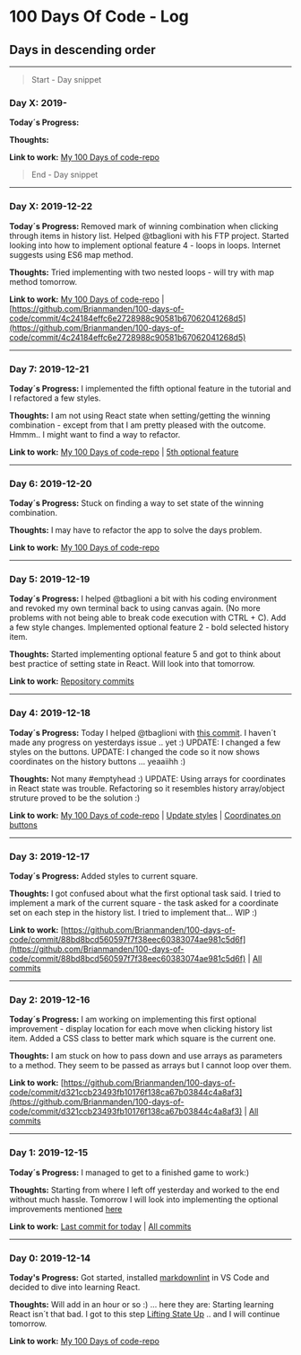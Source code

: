 
# 100 Days Of Code - Log

## Days in descending order

---

>Start - Day snippet

### Day X: 2019-

**Today´s Progress:**

**Thoughts:**

**Link to work:** [My 100 Days of code-repo](https://github.com/Brianmanden/100-days-of-code)

>End - Day snippet

---

### Day X: 2019-12-22

**Today´s Progress:** Removed mark of winning combination when clicking through items in history list. Helped @tbaglioni with his FTP project. Started looking into how to implement optional feature 4 - loops in loops. Internet suggests using ES6 map method.

**Thoughts:** Tried implementing with two nested loops - will try with map method tomorrow.

**Link to work:** [My 100 Days of code-repo](https://github.com/Brianmanden/100-days-of-code) | [https://github.com/Brianmanden/100-days-of-code/commit/4c24184effc6e2728988c90581b67062041268d5](https://github.com/Brianmanden/100-days-of-code/commit/4c24184effc6e2728988c90581b67062041268d5)

---

### Day 7: 2019-12-21

**Today´s Progress:** I implemented the fifth optional feature in the tutorial and I refactored a few styles.

**Thoughts:** I am not using React state when setting/getting the winning combination - except from that I am pretty pleased with the outcome. Hmmm.. I might want to find a way to refactor.

**Link to work:** [My 100 Days of code-repo](https://github.com/Brianmanden/100-days-of-code) | [5th optional feature](https://github.com/Brianmanden/100-days-of-code/commit/1d8d9309e07af861f5945429c19c6c9af0a807fd)

---

### Day 6: 2019-12-20

**Today´s Progress:** Stuck on finding a way to set state of the winning combination.

**Thoughts:** I may have to refactor the app to solve the days problem.

**Link to work:** [My 100 Days of code-repo](https://github.com/Brianmanden/100-days-of-code)

---

### Day 5: 2019-12-19

**Today´s Progress:** I helped @tbaglioni a bit with his coding environment and revoked my own terminal back to using canvas again. (No more problems with not being able to break code execution with CTRL + C). Add a few style changes. Implemented optional feature 2 - bold selected history item.

**Thoughts:** Started implementing optional feature 5 and got to think about best practice of setting state in React. Will look into that tomorrow.

**Link to work:** [Repository commits](https://github.com/Brianmanden/100-days-of-code/commits/master)

---

### Day 4: 2019-12-18

**Today´s Progress:** Today I helped @tbaglioni with [this commit](https://github.com/tbaglioni/100-days-of-code/commit/ccfe907cab3d4ffc4b7b50532040a887ba996c5f). I haven´t made any progress on yesterdays issue .. yet :) UPDATE: I changed a few styles on the buttons. UPDATE: I changed the code so it now shows coordinates on the history buttons ... yeaaiihh :)

**Thoughts:** Not many #emptyhead :) UPDATE: Using arrays for coordinates in React state was trouble. Refactoring so it resembles history array/object struture proved to be the solution :)

**Link to work:** [My 100 Days of code-repo](https://github.com/Brianmanden/100-days-of-code) |
[Update styles](https://github.com/Brianmanden/100-days-of-code/commit/f365b7ef144025392afcadf0e538c9729a69cee9) |
[Coordinates on buttons](https://github.com/Brianmanden/100-days-of-code/commit/a0b6b9d1e4bb0a190317a31ccecf8130d82b5a4c)

---

### Day 3: 2019-12-17

**Today´s Progress:** Added styles to current square.

**Thoughts:** I got confused about what the first optional task said. I tried to implement a mark of the current square - the task asked for a coordinate set on each step in the history list. I tried to implement that... WIP :)

**Link to work:** [https://github.com/Brianmanden/100-days-of-code/commit/88bd8bcd560597f7f38eec60383074ae981c5d6f](https://github.com/Brianmanden/100-days-of-code/commit/88bd8bcd560597f7f38eec60383074ae981c5d6f) |  [All commits](https://github.com/Brianmanden/100-days-of-code)

---

### Day 2: 2019-12-16

**Today´s Progress:** I am working on implementing this first optional improvement - display location for each move when clicking history list item. Added a CSS class to better mark which square is the current one.

**Thoughts:** I am stuck on how to pass down and use arrays as parameters to a method. They seem to be passed as arrays but I cannot loop over them.

**Link to work:** [https://github.com/Brianmanden/100-days-of-code/commit/d321ccb23493fb10176f138ca67b03844c4a8af3](https://github.com/Brianmanden/100-days-of-code/commit/d321ccb23493fb10176f138ca67b03844c4a8af3) | [All commits](https://github.com/Brianmanden/100-days-of-code/commits/master)

---

### Day 1: 2019-12-15

**Today´s Progress:** I managed to get to a finished game to work:)

**Thoughts:** Starting from where I left off yesterday and worked to the end without much hassle. Tomorrow I will look into implementing the optional improvements mentioned [here](https://reactjs.org/tutorial/tutorial.html#wrapping-up)

**Link to work:**  [Last commit for today](https://github.com/Brianmanden/100-days-of-code/commit/0e0d9066bec4bfe64c373149fd39acb62936110c) | [All commits](https://github.com/Brianmanden/100-days-of-code/commits/master)

---

### Day 0: 2019-12-14

**Today's Progress:** Got started, installed [markdownlint](https://marketplace.visualstudio.com/items?itemName=DavidAnson.vscode-markdownlint) in VS Code and decided to dive into learning React.

**Thoughts:** Will add in an hour or so :) ... here they are: Starting learning React isn´t that bad. I got to this step [Lifting State Up](https://reactjs.org/tutorial/tutorial.html#lifting-state-up) .. and I will continue tomorrow.

**Link to work:** [My 100 Days of code-repo](https://github.com/Brianmanden/100-days-of-code)
